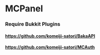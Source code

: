 # MCPanel

### Require Bukkit Plugins

#### https://github.com/komeiji-satori/BakaAPI

#### https://github.com/komeiji-satori/MCAuth